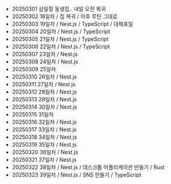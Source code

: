 - 20250301 삼일절 동생집.. 내일 오전 복귀
- 20250302 18일차 / 집 복귀 / 이후 루틴 그대로
- 20250303 19일차 / Nest.js / TypeScript / 대체휴일
- 20250304 20일차 / Nest.js / TypeScript
- 20250305 21일차 / Nest.js / TypeScript
- 20250306 22일차 / Nest.js / TypeScript
- 20250307 23일차 / Nest.js
- 20250308 24일차 / Nest.js
- 20250309 25일차
- 20250310 26일차 / Nest.js
- 20250311 27일차 / Nest.js
- 20250312 28일차 / Nest.js
- 20250313 29일차 / Nest.js
- 20250314 30일차 / Nest.js
- 20250315 31일차
- 20250316 32일차 / Nest.js
- 20250317 33일차 / Nest.js
- 20250318 34일차 / Nest.js
- 20250319 35일차 / Nest.js
- 20250320 36일차 / Nest.js
- 20250321 37일차 / Nest.js
- 20250322 38일차 / Nest.js / 데스크톱 어플리케이션 만들기 / Rust
- 20250323 39일차 / Nest.js / SNS 만들기 / TypeScript
